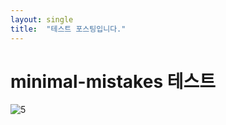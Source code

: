 ```yaml
---
layout: single
title:  "테스트 포스팅입니다."
---
```


# minimal-mistakes 테스트

![5](C:\Users\jisun\OneDrive\문서\maymm3-github\maymm33.github.io\images\2022-04-18-TIL\5.jpg)


